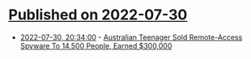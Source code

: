 # [Published on 2022-07-30](index.md)

* [2022-07-30, 20:34:00](https://yro.slashdot.org/story/22/07/30/1953215/australian-teenager-sold-remote-access-spyware-to-14500-people-earned-300000?utm_source=rss1.0mainlinkanon&utm_medium=feed) - [Australian Teenager Sold Remote-Access Spyware To 14,500 People, Earned $300,000](https://yro.slashdot.org/story/22/07/30/1953215/australian-teenager-sold-remote-access-spyware-to-14500-people-earned-300000?utm_source=rss1.0mainlinkanon&utm_medium=feed)
